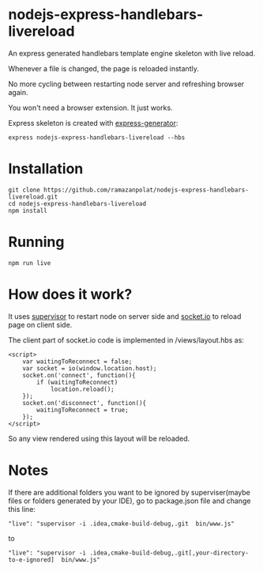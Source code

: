 # nodejs-express-handlebars-livereload
An express generated handlebars template engine skeleton with live reload.

Whenever a file is changed, the page is reloaded instantly.

No more cycling between restarting node server and refreshing browser again.

You won't need a browser extension. It just works.

Express skeleton is created with [express-generator](https://expressjs.com/en/starter/generator.html):

    express nodejs-express-handlebars-livereload --hbs
# Installation

    git clone https://github.com/ramazanpolat/nodejs-express-handlebars-livereload.git
    cd nodejs-express-handlebars-livereload
    npm install

# Running

    npm run live

# How does it work?

It uses [supervisor](https://github.com/petruisfan/node-supervisor) to restart node on server side and [socket.io](https://github.com/socketio/socket.io) to reload page on client side.

The client part of socket.io code is implemented in /views/layout.hbs as:

    <script>
        var waitingToReconnect = false;
        var socket = io(window.location.host);
        socket.on('connect', function(){
            if (waitingToReconnect)
                location.reload();
        });
        socket.on('disconnect', function(){
            waitingToReconnect = true;
        });
    </script>


So any view rendered using this layout will be reloaded.

# Notes

If there are additional folders you want to be ignored by superviser(maybe files or folders generated by your IDE), go to package.json file and change this line:

    "live": "supervisor -i .idea,cmake-build-debug,.git  bin/www.js"
    
to

    "live": "supervisor -i .idea,cmake-build-debug,.git[,your-directory-to-e-ignored]  bin/www.js"

